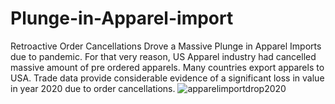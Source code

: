 # Plunge-in-Apparel-import
Retroactive Order Cancellations Drove a Massive Plunge in Apparel Imports due to pandemic.
For that very reason, US Apparel industry had cancelled massive amount of pre ordered apparels.
Many countries export apparels to USA.
Trade data provide considerable evidence of a significant loss in value in year 2020 due to order cancellations.
![apparelimportdrop2020](https://github.com/beautyDevpura/Plunge-in-Apparel-import/issues/2/apparelexport.png)

